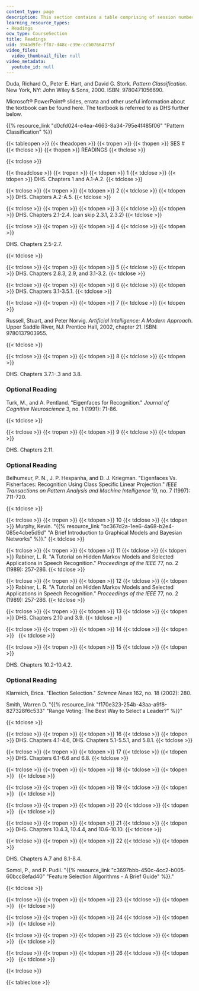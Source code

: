 ```yaml
---
content_type: page
description: This section contains a table comprising of session numbers and readings.
learning_resource_types:
- Readings
ocw_type: CourseSection
title: Readings
uid: 394ad9fe-ff87-d48c-c39e-ccb07664775f
video_files:
  video_thumbnail_file: null
video_metadata:
  youtube_id: null
---
```


Duda, Richard O., Peter E. Hart, and David G. Stork. _Pattern Classification_. New York, NY: John Wiley & Sons, 2000. ISBN: 9780471056690.

Microsoft® PowerPoint® slides, errata and other useful information about the textbook can be found here. The textbook is referred to as DHS further below.

{{% resource_link "d0cfd024-e4ea-4663-8a34-795e4f485f06" "Pattern Classification" %}}

{{< tableopen >}}
{{< theadopen >}}
{{< tropen >}}
{{< thopen >}}
SES #
{{< thclose >}}
{{< thopen >}}
READINGS
{{< thclose >}}

{{< trclose >}}

{{< theadclose >}}
{{< tropen >}}
{{< tdopen >}}
1
{{< tdclose >}}
{{< tdopen >}}
DHS. Chapters 1 and A.1-A.2.
{{< tdclose >}}

{{< trclose >}}
{{< tropen >}}
{{< tdopen >}}
2
{{< tdclose >}}
{{< tdopen >}}
DHS. Chapters A.2-A.5.
{{< tdclose >}}

{{< trclose >}}
{{< tropen >}}
{{< tdopen >}}
3
{{< tdclose >}}
{{< tdopen >}}
DHS. Chapters 2.1-2.4. (can skip 2.3.1, 2.3.2)
{{< tdclose >}}

{{< trclose >}}
{{< tropen >}}
{{< tdopen >}}
4
{{< tdclose >}}
{{< tdopen >}}


DHS. Chapters 2.5-2.7.


{{< tdclose >}}

{{< trclose >}}
{{< tropen >}}
{{< tdopen >}}
5
{{< tdclose >}}
{{< tdopen >}}
DHS. Chapters 2.8.3, 2.9, and 3.1-3.2.
{{< tdclose >}}

{{< trclose >}}
{{< tropen >}}
{{< tdopen >}}
6
{{< tdclose >}}
{{< tdopen >}}
DHS. Chapters 3.1-3.5.1.
{{< tdclose >}}

{{< trclose >}}
{{< tropen >}}
{{< tdopen >}}
7
{{< tdclose >}}
{{< tdopen >}}


Russell, Stuart, and Peter Norvig. _Artificial Intelligence: A Modern Approach_. Upper Saddle River, NJ: Prentice Hall, 2002, chapter 21. ISBN: 9780137903955.


{{< tdclose >}}

{{< trclose >}}
{{< tropen >}}
{{< tdopen >}}
8
{{< tdclose >}}
{{< tdopen >}}


DHS. Chapters 3.7.1-.3 and 3.8.

### Optional Reading

Turk, M., and A. Pentland. "Eigenfaces for Recognition." _Journal of Cognitive Neuroscience_ 3, no. 1 (1991): 71-86.


{{< tdclose >}}

{{< trclose >}}
{{< tropen >}}
{{< tdopen >}}
9
{{< tdclose >}}
{{< tdopen >}}


DHS. Chapters 2.11.

### Optional Reading

Belhumeur, P. N., J. P. Hespanha, and D. J. Kriegman. "Eigenfaces Vs. Fisherfaces: Recognition Using Class Specific Linear Projection." _IEEE Transactions on Pattern Analysis and Machine Intelligence_ 19, no. 7 (1997): 711-720.


{{< tdclose >}}

{{< trclose >}}
{{< tropen >}}
{{< tdopen >}}
10
{{< tdclose >}}
{{< tdopen >}}
Murphy, Kevin. "{{% resource_link "bc367d2a-1ee6-4a68-b2e4-085e4cbe5d9d" "A Brief Introduction to Graphical Models and Bayesian Networks" %}}."
{{< tdclose >}}

{{< trclose >}}
{{< tropen >}}
{{< tdopen >}}
11
{{< tdclose >}}
{{< tdopen >}}
Rabiner, L. R. "A Tutorial on Hidden Markov Models and Selected Applications in Speech Recognition." _Proceedings of the IEEE_ 77, no. 2 (1989): 257-286.
{{< tdclose >}}

{{< trclose >}}
{{< tropen >}}
{{< tdopen >}}
12
{{< tdclose >}}
{{< tdopen >}}
Rabiner, L. R. "A Tutorial on Hidden Markov Models and Selected Applications in Speech Recognition." _Proceedings of the IEEE_ 77, no. 2 (1989): 257-286.
{{< tdclose >}}

{{< trclose >}}
{{< tropen >}}
{{< tdopen >}}
13
{{< tdclose >}}
{{< tdopen >}}
DHS. Chapters 2.10 and 3.9.
{{< tdclose >}}

{{< trclose >}}
{{< tropen >}}
{{< tdopen >}}
14
{{< tdclose >}}
{{< tdopen >}}
 
{{< tdclose >}}

{{< trclose >}}
{{< tropen >}}
{{< tdopen >}}
15
{{< tdclose >}}
{{< tdopen >}}


DHS. Chapters 10.2-10.4.2.

### Optional Reading

Klarreich, Erica. "Election Selection." _Science News_ 162, no. 18 (2002): 280.

Smith, Warren D. "{{% resource_link "f170e323-254b-43aa-a9f8-827328f6c533" "Range Voting: The Best Way to Select a Leader?" %}}"


{{< tdclose >}}

{{< trclose >}}
{{< tropen >}}
{{< tdopen >}}
16
{{< tdclose >}}
{{< tdopen >}}
DHS. Chapters 4.1-4.6, DHS. Chapters 5.1-5.5.1, and 5.8.1.
{{< tdclose >}}

{{< trclose >}}
{{< tropen >}}
{{< tdopen >}}
17
{{< tdclose >}}
{{< tdopen >}}
DHS. Chapters 6.1-6.6 and 6.8.
{{< tdclose >}}

{{< trclose >}}
{{< tropen >}}
{{< tdopen >}}
18
{{< tdclose >}}
{{< tdopen >}}
 
{{< tdclose >}}

{{< trclose >}}
{{< tropen >}}
{{< tdopen >}}
19
{{< tdclose >}}
{{< tdopen >}}
 
{{< tdclose >}}

{{< trclose >}}
{{< tropen >}}
{{< tdopen >}}
20
{{< tdclose >}}
{{< tdopen >}}
 
{{< tdclose >}}

{{< trclose >}}
{{< tropen >}}
{{< tdopen >}}
21
{{< tdclose >}}
{{< tdopen >}}
DHS. Chapters 10.4.3, 10.4.4, and 10.6-10.10.
{{< tdclose >}}

{{< trclose >}}
{{< tropen >}}
{{< tdopen >}}
22
{{< tdclose >}}
{{< tdopen >}}


DHS. Chapters A.7 and 8.1-8.4.

Somol, P., and P. Pudil. "{{% resource_link "c3697bbb-450c-4cc2-b005-60bcc8efad40" "Feature Selection Algorithms - A Brief Guide" %}}."


{{< tdclose >}}

{{< trclose >}}
{{< tropen >}}
{{< tdopen >}}
23
{{< tdclose >}}
{{< tdopen >}}
 
{{< tdclose >}}

{{< trclose >}}
{{< tropen >}}
{{< tdopen >}}
24
{{< tdclose >}}
{{< tdopen >}}
 
{{< tdclose >}}

{{< trclose >}}
{{< tropen >}}
{{< tdopen >}}
25
{{< tdclose >}}
{{< tdopen >}}
 
{{< tdclose >}}

{{< trclose >}}
{{< tropen >}}
{{< tdopen >}}
26
{{< tdclose >}}
{{< tdopen >}}
 
{{< tdclose >}}

{{< trclose >}}

{{< tableclose >}}